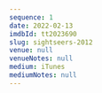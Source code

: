 ```yaml
---
sequence: 1
date: 2022-02-13
imdbId: tt2023690
slug: sightseers-2012
venue: null
venueNotes: null
medium: iTunes
mediumNotes: null
---
```


